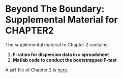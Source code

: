 Beyond The Boundary: Supplemental Material for CHAPTER2
==================================

The supplemental material to Chapter 2 contains:

1. **F-ratios for dispersion data in a spreadsheet** 
2. **Matlab code to conduct the bootstrapped F-test** 

A `pdf` file of Chapter 2 is [here](http://fredhasselman.com).

